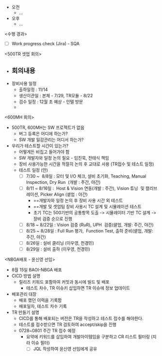 - 오전
	- ...
- 오후
	- ...

<수행 경과>
- [ ] Work progress check (Jira) - SQA

<500TR 셋업 회의>
- 회의내용
	- 
- 장비사용 일정
	- 출하일정 : 11/14
	- 생산이관일 : 본체 - 7/29, TR모듈 - 8/22
	- 검수 일정 : 12월 초 예상 - 인텔 방문
	- 

<600MH 회의>
- 500TR, 600MH는 SW 프로젝트가 없음
	- 버그 등록은 어디에 하는가?
	- SW 개발 일감관리는 어디서 하는가?
- 우리가 테스트할 시간이 있는가?
	- 어떻게든 비집고 들어가야 함
	- SW 개발자와 일정 논의 필요 - 임진묵, 전태식 책임
	- 장비 사용가능한 시간을 적절히 논의 후 교대로 사용 (TR접수 및 테스트 일정)
	- 테스트 일정 (안)
		- [ ] 7/30 ~  8/8일 : 모터 및 I/O 체크, 설비 초기화, Teaching, Manual Inspection, Dry Run  (개발 : 주간, 야간)
		- [ ] 8/11 ~ 8/16일 :  Host & Vision 연동(개발 : 주간), Vision 튜닝  및 캘리브레이션, Picker Align (셑업 : 야간)
			- ==개발자와 일정 논의 후 장비 사용 시간 외 테스트
			- ==개발 및 셋업팀 장비 사용시 TC 설계 및 시뮬레이션 테스트
			- 초기 TC는 500기반의 공통항목 도출 -> 시뮬레이터 기반 TC 설계 -> 장비 검증 순으로 진행
		- [ ] 8/18 ~ 8/22일 : Vision 검증 (RuR), UPH  검증(셑업, 개발: 주간, 야간)
		- [ ] 8/25 ~ 8/28일 : Full Run 평가,  Function Test, 출하 준비(셑업, 개발: 주간, 야간)
		- [ ] 8/26일 : 설비 클리닝 (이우영, 천경민)
		- [ ] 8/29일 : 설비 출하 (이우영, 천경민)

<NBGA배포 - 윤신영 선임>
- 8월 15일 BAOI-NBGA 배포
- CICD 방법 설명
	- 릴리즈 키워드 포함하여 커밋과 동시에 빌드 및 배포
		- 테스트 차수, TR 이슈키 삽입하면 TR 이슈에 정보 업데이트
- 배포관리 대장
	- 배포 했던 이력을 기록함
	- 배포일자, 테스트 차수 기록
- TR 만들기 설명
	- CICD를 통해 배포되는 버전은 TR을 작성하고 테스트 접수를 해야한다.
	- 테스트를 접수받으면 TR 검토하여 accept/skip을 진행
	- 0728~0801 주간 TR 접수 예정
		- 요약에 키워드를 삽입하여 개발아이템임을 구분하고 CR 리스트 필터링 (지라 이슈 필터)
			- [ ] JQL 작성하여 윤신영 선임에게 공유